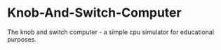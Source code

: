 # Knob-And-Switch-Computer
The knob and switch computer - a simple cpu simulator for educational purposes.
